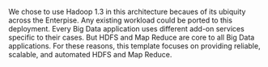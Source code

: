 We chose to use Hadoop 1.3 in this architecture becaues of its ubiquity across the Enterpise. Any existing workload could be ported to this deployment. Every Big Data application uses different add-on services specific to their cases. But HDFS and Map Reduce are core to all Big Data applications. For these reasons, this template focuses on providing reliable, scalable, and automated HDFS and Map Reduce.
